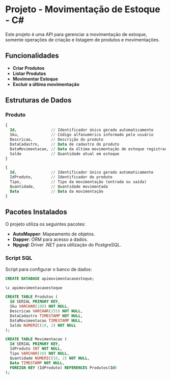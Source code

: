 # Projeto - Movimentação de Estoque -  C#

Este projeto é uma API para gerenciar a movimentação de estoque, somente operações de criação e listagem de produtos e movimentações.

## Funcionalidades

- **Criar Produtos**
- **Listar Produtos**
- **Movimentar Estoque**
- **Excluir a última movimentação**

## Estruturas de Dados

### Produto

```sql
{
  Id,               // Identificador único gerado automaticamente
  Sku,              // Código alfanumérico informado pelo usuário
  Descricao,        // Descrição do produto
  DataCadastro,     // Data de cadastro do produto
  DataMovimentacao, // Data da última movimentação de estoque registrada
  Saldo             // Quantidade atual em estoque
}

{
  Id,               // Identificador único gerado automaticamente
  IdProduto,        // Identificador do produto
  Tipo,             // Tipo da movimentação (entrada ou saída)
  Quantidade,       // Quantidade movimentada
  Data              // Data da movimentação
}
```

## Pacotes Instalados

O projeto utiliza os seguintes pacotes:

- **AutoMapper**: Mapeamento de objetos.
- **Dapper**: ORM para acesso a dados.
- **Npgsql**: Driver .NET para utilização do PostgreSQL.


### Script SQL

Script para configurar o banco de dados:

```sql
CREATE DATABASE apimovimentacaoestoque;

\c apimovimentacaoestoque

CREATE TABLE Produtos (
  Id SERIAL PRIMARY KEY, 
  Sku VARCHAR(100) NOT NULL, 
  Descricao VARCHAR(255) NOT NULL,
  DataCadastro TIMESTAMP NOT NULL, 
  DataMovimentacao TIMESTAMP NULL, 
  Saldo NUMERIC(10, 2) NOT NULL
);

CREATE TABLE Movimentacao (
  Id SERIAL PRIMARY KEY,
  IdProduto INT NOT NULL,
  Tipo VARCHAR(10) NOT NULL,
  Quantidade NUMERIC(10, 2) NOT NULL,
  Data TIMESTAMP NOT NULL,
  FOREIGN KEY (IdProduto) REFERENCES Produtos(Id)
);
```



